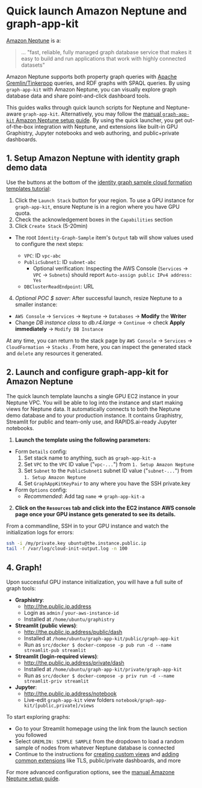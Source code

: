 # Quick launch Amazon Neptune and graph-app-kit

[Amazon Neptune](https://aws.amazon.com/neptune/) is a:

> ... &quot;fast, reliable, fully managed graph database service that makes it easy to build and run applications that work with highly connected datasets&quot;

Amazon Neptune supports both property graph queries with [Apache Gremlin/Tinkerpop](https://tinkerpop.apache.org/) queries, and RDF graphs with SPAQL queries. By using `graph-app-kit` with Amazon Neptune, you can visually explore graph database data and share point-and-click dashboard tools. 

This guides walks through quick launch scripts for Neptune and Neptune-aware `graph-app-kit`. Alternatively, you may follow the [manual `graph-app-kit` Amazon Neptune setup guide](neptune-manual.md). By using the quick launcher, you get out-of-the-box integration with Neptune, and extensions like built-in GPU Graphistry, Jupyter notebooks and web authoring, and public+private dashboards.

## 1. Setup Amazon Neptune with identity graph demo data

Use the buttons at the bottom of the [identity graph sample cloud formation templates tutorial](https://aws.amazon.com/blogs/database/building-a-customer-identity-graph-with-amazon-neptune/):


1. Click the `Launch Stack` button for your region. To use a GPU instance for `graph-app-kit`, ensure Neptune is in a region where you have GPU quota.
2. Check the acknowledgement boxes in the `Capabilities` section
3. Click `Create Stack` (5-20min)
  *  The root `Identity-Graph-Sample` item's `Output` tab will show values used to configure the next steps:

      * `VPC`: ID `vpc-abc`
      * `PublicSubnet1`: ID `subnet-abc`
          * Optional verification: Inspecting the AWS Console (`Services` -> `VPC` -> `Subnets`) should report `Auto-assign public IPv4 address: Yes `
      * `DBClusterReadEndpoint`: URL
4. *Optional POC $ saver*: After successful launch, resize Neptune to a smaller instance: 
  * `AWS Console` -> `Services` -> `Neptune` -> `Databases` -> **Modify** the **Writer**
  * Change *DB instance class* to *db.r4.large* -> `Continue` -> check **Apply immediately** -> `Modify DB Instance`


At any time, you can return to the stack page by `AWS Console` -> `Services` -> `CloudFormation` -> `Stacks` . From here, you can inspect the generated stack and `delete` any resources it generated.

## 2. Launch and configure graph-app-kit for Amazon Neptune

The quick launch template launchs a single GPU EC2 instance in your Neptune VPC. You will be able to log into the instance and start making views for Neptune data. It automatically connects to both the Neptune demo database and to your production instance. It contains Graphistry, Streamlit for public and team-only use, and RAPIDS.ai-ready Jupyter notebooks.


1. **Launch the template using the following parameters:**

  * Form `Details` config:
      1. Set stack name to anything, such as `graph-app-kit-a`
      1. Set `VPC` to the `VPC` ID value ("`vpc-...`") from `1. Setup Amazon Neptune`
      1. Set `Subnet` to the `PublicSubnet1` subnet ID value ("`subnet-...`") from `1. Setup Amazon Neptune`
      1. Set `GraphAppKitKeyPair` to any where you have the SSH private.key
  * Form `Options` config:
      * *Recommended*: Add tag `name` => `graph-app-kit-a`

2. **Click on the `Resources` tab and click into the EC2 instance AWS console page once your GPU instance gets generated to see its details.**

From a commandline, SSH in to your GPU instance and watch the initialization logs for errors:

```bash
ssh -i /my/private.key ubuntu@the.instance.public.ip
tail -f /var/log/cloud-init-output.log -n 100
```

## 4. Graph!

Upon successful GPU instance initialization, you will have a full suite of graph tools:

* **Graphistry**:
  * http://the.public.ip.address
  * Login as `admin` / `your-aws-instance-id`
  * Installed at `/home/ubuntu/graphistry`
* **Streamlit (public views)**:
  * http://the.public.ip.address/public/dash
  * Installed at `/home/ubuntu/graph-app-kit/public/graph-app-kit`
  * Run as `src/docker $ docker-compose -p pub run -d --name streamlit-pub streamlit`
* **Streamlit (login-required views)**:
  * http://the.public.ip.address/private/dash
  * Installed at `/home/ubuntu/graph-app-kit/private/graph-app-kit`
  * Run as `src/docker $ docker-compose -p priv run -d --name streamlit-priv streamlit`
* **Jupyter**: 
  * http://the.public.ip.address/notebook
  * Live-edit `graph-app-kit` view folders `notebook/graph-app-kit/[public,private]/views`


To start exploring graphs:

* Go to your Streamlit homepage using the link from the launch section you followed
* Select `GREMLIN: SIMPLE SAMPLE` from the dropdown to load a random sample of nodes from whatever Neptune database is connected
* Continue to the instructions for [creating custom views](views.md) and [adding common extensions](extend.md) like TLS, public/private dashboards, and more

For more advanced configuration options, see the [manual Amazone Neptune setup guide](neptune-manual.md).
